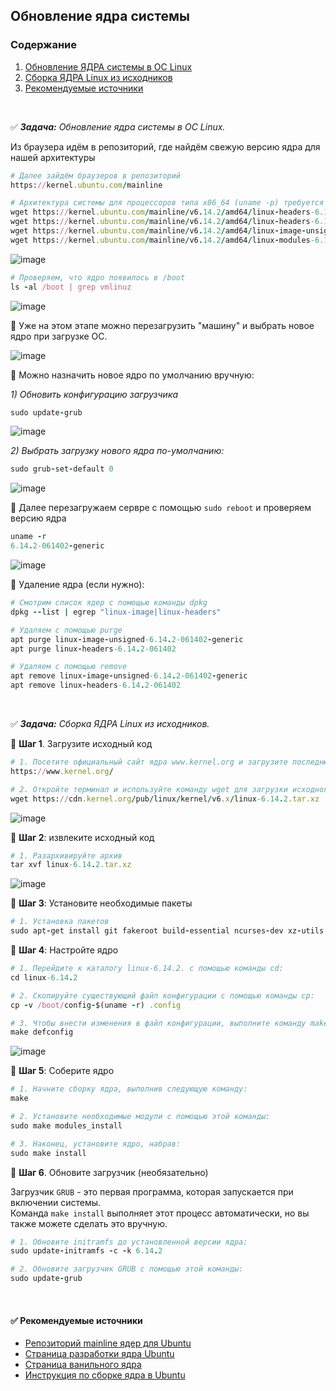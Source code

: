 ## Обновление ядра системы

### <a name='toc'>Содержание</a>
1. [Обновление ЯДРА системы в ОС Linux](#1)
2. [Сборка ЯДРА Linux из исходников](#2)
3. [Рекомендуемые источники](#recommended_sources)


<br>

✅ _**Задача:** <a name='1'>Обновление ядра системы в ОС Linux</a>._

Из браузера идём в репозиторий, где найдём свежую версию ядра для нашей архитектуры 

```ruby
# Далее зайдём браузеров в репозиторий
https://kernel.ubuntu.com/mainline

# Архитектура системы для процессоров типа x86_64 (uname -p) требуется amd64. Находим актуальную ссылку и качаем пакеты на виртуальную машину
wget https://kernel.ubuntu.com/mainline/v6.14.2/amd64/linux-headers-6.14.2-061402-generic_6.14.2-061402.202504101348_amd64.deb
wget https://kernel.ubuntu.com/mainline/v6.14.2/amd64/linux-headers-6.14.2-061402_6.14.2-061402.202504101348_all.deb
wget https://kernel.ubuntu.com/mainline/v6.14.2/amd64/linux-image-unsigned-6.14.2-061402-generic_6.14.2-061402.202504101348_amd64.deb
wget https://kernel.ubuntu.com/mainline/v6.14.2/amd64/linux-modules-6.14.2-061402-generic_6.14.2-061402.202504101348_amd64.deb
```

![image](https://github.com/user-attachments/assets/ec0fe0e3-2151-46f2-97da-cf4fa193531a)


```ruby
# Проверяем, что ядро появилось в /boot
ls -al /boot | grep vmlinuz
```

![image](https://github.com/user-attachments/assets/e9b7b548-cd42-4ddf-81b0-4e3aab062129)


🔹 Уже на этом этапе можно перезагрузить "машину" и выбрать новое ядро при загрузке ОС. 

![image](https://github.com/user-attachments/assets/7956d5b0-002f-49ae-9745-5af2240833d8)


🔹 Можно назначить новое ядро по умолчанию вручную:

_1) Обновить конфигурацию загрузчика_

```ruby
sudo update-grub
```

![image](https://github.com/user-attachments/assets/580d6694-a2d9-4bb0-bb07-c19519359d2a)


_2) Выбрать загрузку нового ядра по-умолчанию:_

```ruby
sudo grub-set-default 0
```

![image](https://github.com/user-attachments/assets/142cc5be-c0ce-4289-8704-140c413b69a6)


🔹 Далее перезагружаем сервре с помощью `sudo reboot` и проверяем версию ядра

```ruby
uname -r 
6.14.2-061402-generic
```

![image](https://github.com/user-attachments/assets/135c4bb2-e16c-4679-9b6b-10fa159d38af)


🔹 Удаление ядра (если нужно):

```ruby
# Смотрим список ядер с помощью команды dpkg
dpkg --list | egrep "linux-image|linux-headers"

# Удаляем с помощью purge
apt purge linux-image-unsigned-6.14.2-061402-generic
apt purge linux-headers-6.14.2-061402

# Удаляем с помощью remove
apt remove linux-image-unsigned-6.14.2-061402-generic
apt remove linux-headers-6.14.2-061402
```


<br>

✅ _**Задача:** <a name='2'>Сборка ЯДРА Linux из исходников</a>._

🔹 **Шаг 1**. Загрузите исходный код 

```ruby
# 1. Посетите официальный сайт ядра www.kernel.org и загрузите последнюю версию.  
https://www.kernel.org/  

# 2. Откройте терминал и используйте команду wget для загрузки исходного кода ядра Linux:  
wget https://cdn.kernel.org/pub/linux/kernel/v6.x/linux-6.14.2.tar.xz
```

![image](https://github.com/user-attachments/assets/84d7b00b-b090-4c22-b24c-765571d0d0be)


🔹 **Шаг 2**: извлеките исходный код

```ruby
# 1. Разархивируйте архив  
tar xvf linux-6.14.2.tar.xz
```
![image](https://github.com/user-attachments/assets/8049637c-28f7-455a-b09e-8d0dfa195c78)



🔹 **Шаг 3**: Установите необходимые пакеты

```ruby
# 1. Установка пакетов  
sudo apt-get install git fakeroot build-essential ncurses-dev xz-utils libssl-dev bc flex libelf-dev bison
```

🔹 **Шаг 4**: Настройте ядро

```ruby
# 1. Перейдите к каталогу linux-6.14.2. с помощью команды cd:  
cd linux-6.14.2

# 2. Скопируйте существующий файл конфигурации с помощью команды cp:  
cp -v /boot/config-$(uname -r) .config  

# 3. Чтобы внести изменения в файл конфигурации, выполните команду make:  
make defconfig
```
![image](https://github.com/user-attachments/assets/8785f459-07a6-4f39-b3c3-55767f8d7024)


🔹 **Шаг 5**: Соберите ядро

```ruby
# 1. Начните сборку ядра, выполнив следующую команду:  
make  

# 2. Установите необходимые модули с помощью этой команды:  
sudo make modules_install  

# 3. Наконец, установите ядро, набрав:  
sudo make install
```

🔹 **Шаг 6**. Обновите загрузчик (необязательно)

Загрузчик `GRUB` - это первая программа, которая запускается при включении системы.  
Команда `make install` выполняет этот процесс автоматически, но вы также можете сделать это вручную.  

```ruby
# 1. Обновите initramfs до установленной версии ядра:  
sudo update-initramfs -c -k 6.14.2  

# 2. Обновите загрузчик GRUB с помощью этой команды:  
sudo update-grub
```

<br>

#### ✅ <a name='recommended_sources'>Рекомендуемые источники</a>

- [Репозиторий mainline ядер для Ubuntu](https://kernel.ubuntu.com/mainline/)
- [Страница разработки ядра Ubuntu](https://kernel.ubuntu.com/) 
- [Страница ванильного ядра](https://kernel.org/)
- [Инструкция по сборке ядра в Ubuntu](https://wiki.ubuntu.com/Kernel/BuildYourOwnKernel)
